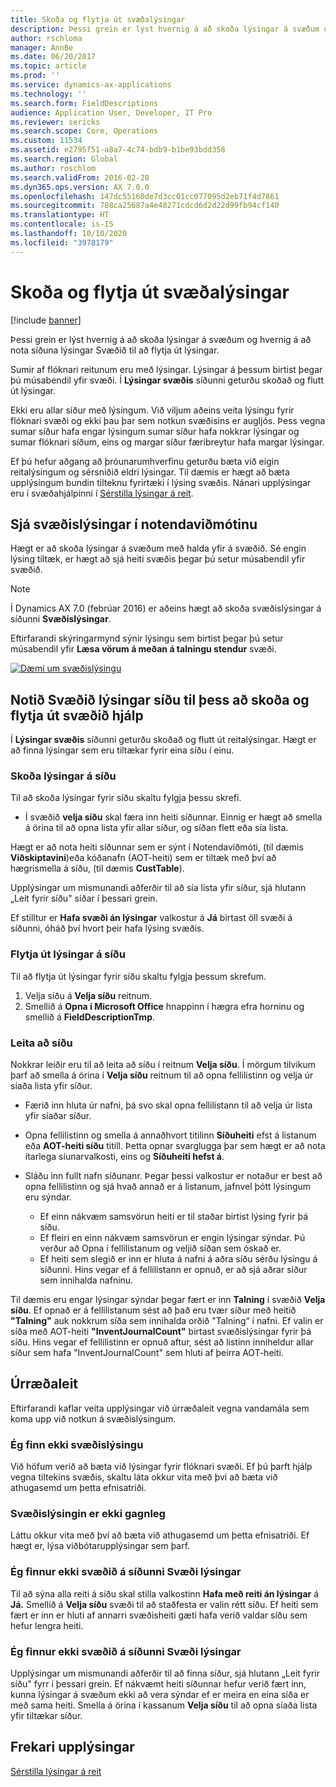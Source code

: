 ```yaml
---
title: Skoða og flytja út svæðalýsingar
description: Þessi grein er lýst hvernig á að skoða lýsingar á svæðum og hvernig á að nota síðuna lýsingar Svæðið til að flytja út lýsingar.
author: rschloma
manager: AnnBe
ms.date: 06/20/2017
ms.topic: article
ms.prod: ''
ms.service: dynamics-ax-applications
ms.technology: ''
ms.search.form: FieldDescriptions
audience: Application User, Developer, IT Pro
ms.reviewer: sericks
ms.search.scope: Core, Operations
ms.custom: 11534
ms.assetid: e2795f51-a8a7-4c74-bdb9-b1be93bdd358
ms.search.region: Global
ms.author: roschlom
ms.search.validFrom: 2016-02-28
ms.dyn365.ops.version: AX 7.0.0
ms.openlocfilehash: 147dc55160de7d3cc01cc077095d2eb71f4d7861
ms.sourcegitcommit: 708ca25687a4e48271cdcd6d2d22d99fb94cf140
ms.translationtype: HT
ms.contentlocale: is-IS
ms.lasthandoff: 10/10/2020
ms.locfileid: "3978179"
---
```

# <a name="view-and-export-field-descriptions"></a>Skoða og flytja út svæðalýsingar

[!include [banner](../includes/banner.md)]

Þessi grein er lýst hvernig á að skoða lýsingar á svæðum og hvernig á að nota síðuna lýsingar Svæðið til að flytja út lýsingar.

Sumir af flóknari reitunum eru með lýsingar. Lýsingar á þessum birtist þegar þú músabendil yfir svæði. Í **Lýsingar svæðis** síðunni geturðu skoðað og flutt út lýsingar.

Ekki eru allar síður með lýsingum. Við viljum aðeins veita lýsingu fyrir flóknari svæði og ekki þau þar sem notkun svæðisins er augljós. Þess vegna sumar síður hafa engar lýsingum sumar síður hafa nokkrar lýsingar og sumar flóknari síðum, eins og margar síður færibreytur hafa margar lýsingar.

Ef þú hefur aðgang að þróunarumhverfinu geturðu bæta við eigin reitalýsingum og sérsniðið eldri lýsingar. Til dæmis er hægt að bæta upplýsingum bundin tilteknu fyrirtæki í lýsing svæðis. Nánari upplýsingar eru í svæðahjálpinni í [Sérstilla lýsingar á reit](../../dev-itpro/user-interface/customize-field-help.md).

## <a name="see-field-descriptions-in-the-user-interface"></a>Sjá svæðislýsingar í notendaviðmótinu

Hægt er að skoða lýsingar á svæðum með halda yfir á svæðið. Sé engin lýsing tiltæk, er hægt að sjá heiti svæðis þegar þú setur músabendil yfir svæðið.

> [!NOTE]
> Í Dynamics AX 7.0 (febrúar 2016) er aðeins hægt að skoða svæðislýsingar á síðunni **Svæðislýsingar**.

Eftirfarandi skýringarmynd sýnir lýsingu sem birtist þegar þú setur músabendil yfir **Læsa vörum á meðan á talningu stendur** svæði.

[![Dæmi um svæðislýsingu](./media/field-description.png)](./media/field-description.png)

## <a name="use-the-field-descriptions-page-to-view-and-export-field-help"></a>Notið Svæðið lýsingar síðu til þess að skoða og flytja út svæðið hjálp

Í **Lýsingar svæðis** síðunni geturðu skoðað og flutt út reitalýsingar. Hægt er að finna lýsingar sem eru tiltækar fyrir eina síðu í einu.

### <a name="view-the-descriptions-for-a-page"></a>Skoða lýsingar á síðu

Til að skoða lýsingar fyrir síðu skaltu fylgja þessu skrefi.

- Í svæðið **velja síðu** skal færa inn heiti síðunnar. Einnig er hægt að smella á örina til að opna lista yfir allar síður, og síðan flett eða sía lista.

Hægt er að nota heiti síðunnar sem er sýnt í Notendaviðmóti, (til dæmis **Viðskiptavini**)eða kóðanafn (AOT-heiti) sem er tiltæk með því að hægrismella á síðu, (til dæmis **CustTable**).

Upplýsingar um mismunandi aðferðir til að sía lista yfir síður, sjá hlutann „Leit fyrir síðu" síðar í þessari grein.

Ef stilltur er **Hafa svæði án lýsingar** valkostur á **Já** birtast öll svæði á síðunni, óháð því hvort þeir hafa lýsing svæðis.

### <a name="export-the-descriptions-for-a-page"></a>Flytja út lýsingar á síðu

Til að flytja út lýsingar fyrir síðu skaltu fylgja þessum skrefum.

1. Velja síðu á **Velja síðu** reitnum.
2. Smellið á **Opna í Microsoft Office** hnappinn í hægra efra horninu og smellið á **FieldDescriptionTmp**.

### <a name="searching-for-a-page"></a>Leita að síðu

Nokkrar leiðir eru til að leita að síðu í reitnum **Velja síðu**. Í mörgum tilvikum þarf að smella á örina í **Velja síðu** reitnum til að opna fellilistinn og velja úr síaða lista yfir síður.

- Færið inn hluta úr nafni, þá svo skal opna fellilistann til að velja úr lista yfir síaðar síður.
- Opna fellilistinn og smella á annaðhvort titilinn **Síðuheiti** efst á listanum eða **AOT-heiti síðu** titill. Þetta opnar svarglugga þar sem hægt er að nota ítarlega síunarvalkosti, eins og **Síðuheiti hefst á**.
- Sláðu inn fullt nafn síðunanr. Þegar þessi valkostur er notaður er best að opna fellilistinn og sjá hvað annað er á listanum, jafnvel þótt lýsingum eru sýndar.

    - Ef einn nákvæm samsvörun heiti er til staðar birtist lýsing fyrir þá síðu.
    - Ef fleiri en einn nákvæm samsvörun er engin lýsingar sýndar. Þú verður að Opna í fellilistanum og veljið síðan sem óskað er.
    - Ef heiti sem slegið er inn er hluta á nafni á aðra síðu sérðu lýsingu á síðunni. Hins vegar ef á fellilistann er opnuð, er að sjá aðrar síður sem innihalda nafninu.

Til dæmis eru engar lýsingar sýndar þegar fært er inn **Talning** í svæðið **Velja síðu**. Ef opnað er á fellilistanum sést að það eru tvær síður með heitið **"Talning"** auk nokkrum síða sem innihalda orðið "Talning“ í nafni. Ef valin er síða með AOT-heiti **"InventJournalCount"** birtast svæðislýsingar fyrir þá síðu. Hins vegar ef fellilistinn er opnuð aftur, sést að listinn inniheldur allar síður sem hafa "InventJournalCount" sem hluti af þeirra AOT-heiti.

## <a name="troubleshooting"></a>Úrræðaleit

Eftirfarandi kaflar veita upplýsingar við úrræðaleit vegna vandamála sem koma upp við notkun á svæðislýsingum.

### <a name="i-cant-find-a-field-description"></a>Ég finn ekki svæðislýsingu

Við höfum verið að bæta við lýsingar fyrir flóknari svæði. Ef þú þarft hjálp vegna tiltekins svæðis, skaltu láta okkur vita með því að bæta við athugasemd um þetta efnisatriði.

### <a name="the-field-description-isnt-helpful"></a>Svæðislýsingin er ekki gagnleg

Láttu okkur vita með því að bæta við athugasemd um þetta efnisatriði. Ef hægt er, lýsa viðbótarupplýsingar sem þarf.

### <a name="i-cant-find-a-field-on-the-field-descriptions-page"></a>Ég finnur ekki svæðið á síðunni Svæði lýsingar

Til að sýna alla reiti á síðu skal stilla valkostinn **Hafa með reiti án lýsingar** á **Já.** Smellið á **Velja síðu** svæði til að staðfesta er valin rétt síðu. Ef heiti sem fært er inn er hluti af annarri svæðisheiti gæti hafa verið valdar síðu sem hefur lengra heiti.

### <a name="i-cant-find-a-page-on-the-field-descriptions-page"></a>Ég finnur ekki svæðið á síðunni Svæði lýsingar

Upplýsingar um mismunandi aðferðir til að finna síður, sjá hlutann „Leit fyrir síðu" fyrr í þessari grein. Ef nákvæmt heiti síðunnar hefur verið fært inn, kunna lýsingar á svæðum ekki að vera sýndar ef er meira en eina síða er með sama heiti. Smella á örina í kassanum **Velja síðu** til að opna síaða lista yfir tiltækar síður.

## <a name="additional-resources"></a>Frekari upplýsingar

[Sérstilla lýsingar á reit](../../dev-itpro/user-interface/customize-field-help.md)
